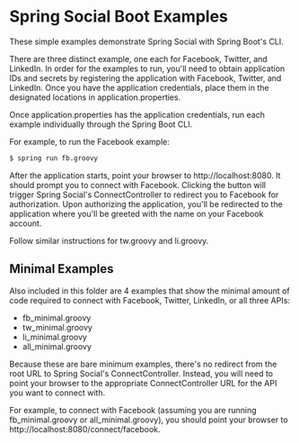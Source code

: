 Spring Social Boot Examples
===========================
These simple examples demonstrate Spring Social with Spring Boot's CLI.

There are three distinct example, one each for Facebook, Twitter, and LinkedIn.
In order for the examples to run, you'll need to obtain application IDs and secrets by registering the application with Facebook, Twitter, and LinkedIn. 
Once you have the application credentials, place them in the designated locations in application.properties.

Once application.properties has the application credentials, run each example individually through the Spring Boot CLI.

For example, to run the Facebook example:

```sh
$ spring run fb.groovy
```

After the application starts, point your browser to http://localhost:8080. It should prompt you to connect with Facebook. Clicking the button will trigger Spring Social's ConnectController to redirect you to Facebook for authorization. Upon authorizing the application, you'll be redirected to the application where you'll be greeted with the name on your Facebook account.

Follow similar instructions for tw.groovy and li.groovy.

Minimal Examples
----------------
Also included in this folder are 4 examples that show the minimal amount of code required to connect with Facebook, Twitter, LinkedIn, or all three APIs:

 * fb_minimal.groovy
 * tw_minimal.groovy
 * li_minimal.groovy
 * all_minimal.groovy

Because these are bare minimum examples, there's no redirect from the root URL to Spring Social's ConnectController.
Instead, you will need to point your browser to the appropriate ConnectController URL for the API you want to connect with.

For example, to connect with Facebook (assuming you are running fb_minimal.groovy or all_minimal.groovy), you should point your browser to http://localhost:8080/connect/facebook.
